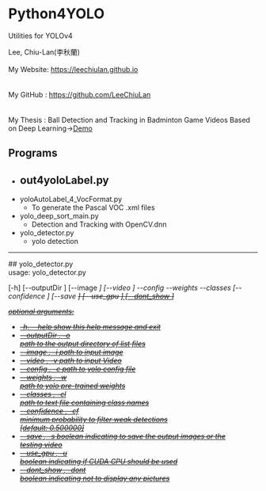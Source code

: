 # Python4YOLO
Utilities for YOLOv4


Lee, Chiu-Lan(李秋蘭)  
<br>
My Website: <a href="https://leechiulan.github.io" target="_blank">https://leechiulan.github.io</a><br>
<br><br>
My GitHub : <a href="https://github.com/LeeChiuLan" target="_blank">https://github.com/LeeChiuLan</a><br>
<br><br>
My Thesis : Ball Detection and Tracking in Badminton Game Videos Based on Deep Learning->[Demo](https://youtu.be/HJgLzsmGjpk)
    

## Programs
- out4yoloLabel.py
  - 
- yoloAutoLabel_4_VocFormat.py
  - To generate the Pascal VOC .xml files
- yolo_deep_sort_main.py
  - Detection and Tracking with OpenCV.dnn
- yolo_detector.py
  - yolo detection
  
<hr> 
## yolo_detector.py
<div>
  usage: yolo_detector.py 
  
  [-h] [--outputDir <O>] [--image <I>] [--video <V>]
                      --config <C> --weights <W> --classes <CL>
                      [--confidence <CF>] [--save <S>] [--use_gpu <U>]
                      [--dont_show <DONT>]
</div>
<div>
optional arguments:
<ul>
  <li>
  -h, --help            show this help message and exit</li>

  <li>--outputDir <O>, -o <O><br>
                        path to the output directory of list files</li>
  <li>--image <I>, -i <I>   path to input image</li>
  <li>--video <V>, -v <V>   path to input Video</li>
  <li>--config <C>, -c <C>  path to yolo config file</li>
  <li>--weights <W>, -w <W><br>
                        path to yolo pre-trained weights</li>
  <li>--classes <CL>, -cl <CL><br>
                        path to text file containing class names</li>
  <li>--confidence <CF>, -cf <CF><br>
                        minimum probability to filter weak detections</li>
                        [default: 0.500000]</li>
  <li>--save <S>, -s <S>    boolean indicating to save the output images or the<br>
                        testing video</li>
  <li>--use_gpu <U>, -u <U><br>
                        boolean indicating if CUDA GPU should be used</li>
  <li>--dont_show <DONT>, -dont <DONT><br>
                        boolean indicating not to display any pictures</li>

</ul>         
</div>
